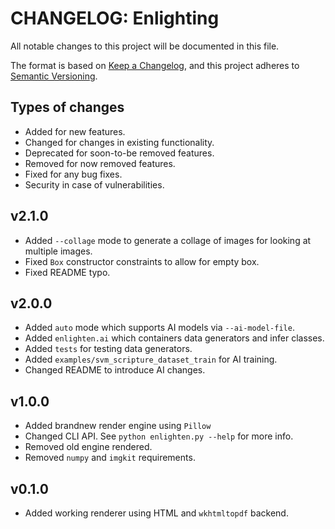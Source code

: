 # CHANGELOG: Enlighting
All notable changes to this project will be documented in this file.

The format is based on [Keep a Changelog](https://keepachangelog.com/en/1.0.0/),
and this project adheres to [Semantic Versioning](https://semver.org/spec/v2.0.0.html).


## Types of changes

- Added for new features.
- Changed for changes in existing functionality.
- Deprecated for soon-to-be removed features.
- Removed for now removed features.
- Fixed for any bug fixes.
- Security in case of vulnerabilities.

## v2.1.0

- Added `--collage` mode to generate a collage of images for looking at multiple images.
- Fixed `Box` constructor constraints to allow for empty box.
- Fixed README typo.

## v2.0.0

- Added `auto` mode which supports AI models via `--ai-model-file`.
- Added `enlighten.ai` which containers data generators and infer classes.
- Added `tests` for testing data generators.
- Added `examples/svm_scripture_dataset_train` for AI training.
- Changed README to introduce AI changes.

## v1.0.0

- Added brandnew render engine using `Pillow`
- Changed CLI API. See `python enlighten.py --help` for more info.
- Removed old engine rendered.
- Removed `numpy` and `imgkit` requirements.

## v0.1.0

- Added working renderer using HTML and `wkhtmltopdf` backend.
